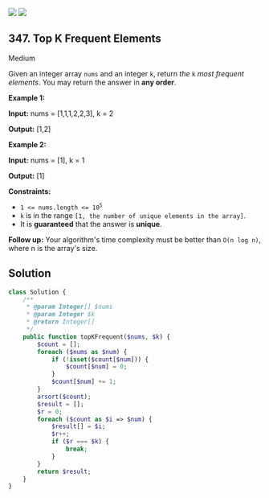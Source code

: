 [![](https://img.shields.io/github/stars/javadev/LeetCode-in-All?label=Stars&style=flat-square)](https://github.com/javadev/LeetCode-in-All)
[![](https://img.shields.io/github/forks/javadev/LeetCode-in-All?label=Fork%20me%20on%20GitHub%20&style=flat-square)](https://github.com/javadev/LeetCode-in-All/fork)

## 347\. Top K Frequent Elements

Medium

Given an integer array `nums` and an integer `k`, return _the_ `k` _most frequent elements_. You may return the answer in **any order**.

**Example 1:**

**Input:** nums = [1,1,1,2,2,3], k = 2

**Output:** [1,2]

**Example 2:**

**Input:** nums = [1], k = 1

**Output:** [1]

**Constraints:**

*   <code>1 <= nums.length <= 10<sup>5</sup></code>
*   `k` is in the range `[1, the number of unique elements in the array]`.
*   It is **guaranteed** that the answer is **unique**.

**Follow up:** Your algorithm's time complexity must be better than `O(n log n)`, where n is the array's size.

## Solution

```php
class Solution {
    /**
     * @param Integer[] $nums
     * @param Integer $k
     * @return Integer[]
     */
    public function topKFrequent($nums, $k) {
        $count = [];
        foreach ($nums as $num) {
            if (!isset($count[$num])) {
                $count[$num] = 0;
            }
            $count[$num] += 1;
        }
        arsort($count);
        $result = [];
        $r = 0;
        foreach ($count as $i => $num) {
            $result[] = $i;
            $r++;
            if ($r === $k) {
                break;
            }
        }
        return $result;
    }
}
```